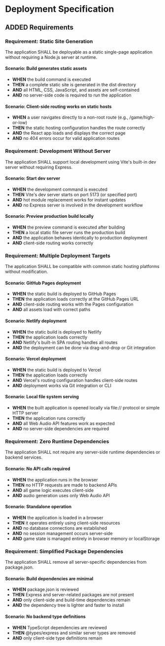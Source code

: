 # Deployment Specification

## ADDED Requirements

### Requirement: Static Site Generation

The application SHALL be deployable as a static single-page application without requiring a Node.js server at runtime.

#### Scenario: Build generates static assets

- **WHEN** the build command is executed
- **THEN** a complete static site is generated in the dist directory
- **AND** all HTML, CSS, JavaScript, and assets are self-contained
- **AND** no server-side code is required to run the application

#### Scenario: Client-side routing works on static hosts

- **WHEN** a user navigates directly to a non-root route (e.g., /game/high-or-low)
- **THEN** the static hosting configuration handles the route correctly
- **AND** the React app loads and displays the correct page
- **AND** no 404 errors occur for valid application routes

### Requirement: Development Without Server

The application SHALL support local development using Vite's built-in dev server without requiring Express.

#### Scenario: Start dev server

- **WHEN** the development command is executed
- **THEN** Vite's dev server starts on port 5173 (or specified port)
- **AND** hot module replacement works for instant updates
- **AND** no Express server is involved in the development workflow

#### Scenario: Preview production build locally

- **WHEN** the preview command is executed after building
- **THEN** a local static file server runs the production build
- **AND** the application behaves identically to production deployment
- **AND** client-side routing works correctly

### Requirement: Multiple Deployment Targets

The application SHALL be compatible with common static hosting platforms without modification.

#### Scenario: GitHub Pages deployment

- **WHEN** the static build is deployed to GitHub Pages
- **THEN** the application loads correctly at the GitHub Pages URL
- **AND** client-side routing works with the Pages configuration
- **AND** all assets load with correct paths

#### Scenario: Netlify deployment

- **WHEN** the static build is deployed to Netlify
- **THEN** the application loads correctly
- **AND** Netlify's built-in SPA routing handles all routes
- **AND** the deployment can be done via drag-and-drop or Git integration

#### Scenario: Vercel deployment

- **WHEN** the static build is deployed to Vercel
- **THEN** the application loads correctly
- **AND** Vercel's routing configuration handles client-side routes
- **AND** deployment works via Git integration or CLI

#### Scenario: Local file system serving

- **WHEN** the built application is opened locally via file:// protocol or simple HTTP server
- **THEN** the application runs correctly
- **AND** all Web Audio API features work as expected
- **AND** no server-side dependencies are required

### Requirement: Zero Runtime Dependencies

The application SHALL not require any server-side runtime dependencies or backend services.

#### Scenario: No API calls required

- **WHEN** the application runs in the browser
- **THEN** no HTTP requests are made to backend APIs
- **AND** all game logic executes client-side
- **AND** audio generation uses only Web Audio API

#### Scenario: Standalone operation

- **WHEN** the application is loaded in a browser
- **THEN** it operates entirely using client-side resources
- **AND** no database connections are established
- **AND** no session management occurs server-side
- **AND** game state is managed entirely in browser memory or localStorage

### Requirement: Simplified Package Dependencies

The application SHALL remove all server-specific dependencies from package.json.

#### Scenario: Build dependencies are minimal

- **WHEN** package.json is reviewed
- **THEN** Express and server-related packages are not present
- **AND** only client-side and build-time dependencies remain
- **AND** the dependency tree is lighter and faster to install

#### Scenario: No backend type definitions

- **WHEN** TypeScript dependencies are reviewed
- **THEN** @types/express and similar server types are removed
- **AND** only client-side type definitions remain
